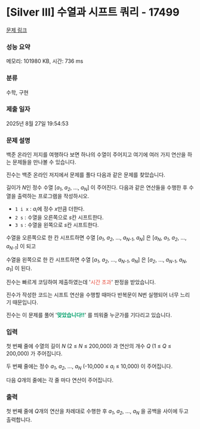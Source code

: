 # [Silver III] 수열과 시프트 쿼리 - 17499 

[문제 링크](https://www.acmicpc.net/problem/17499) 

### 성능 요약

메모리: 101980 KB, 시간: 736 ms

### 분류

수학, 구현

### 제출 일자

2025년 8월 27일 19:54:53

### 문제 설명

<p>백준 온라인 저지를 여행하다 보면 하나의 수열이 주어지고 여기에 여러 가지 연산을 하는 문제들을 만나볼 수 있습니다.</p>

<p>진수는 백준 온라인 저지에서 문제를 풀다 다음과 같은 문제를 찾았습니다.</p>

<p>길이가 <em>N</em>인 정수 수열 [<em>a<sub>1</sub></em>, <em>a<sub>2</sub></em>, ..., <em>a<sub>N</sub></em>] 이 주어진다. 다음과 같은 연산들을 수행한 후 수열을 출력하는 프로그램을 작성하시오.</p>

<ul>
	<li><code>1 i x</code> : <em>a<sub>i</sub></em>에 정수 <em>x</em>만큼 더한다.</li>
	<li><code>2 s</code> : 수열을 오른쪽으로 <em>s</em>칸 시프트한다.</li>
	<li><code>3 s</code> : 수열을 왼쪽으로 <em>s</em>칸 시프트한다.</li>
</ul>

<p>수열을 오른쪽으로 한 칸 시프트하면 수열 [<em>a<sub>1</sub></em>, <em>a<sub>2</sub></em>, …, <em>a<sub>N-1</sub></em>, <em>a<sub>N</sub></em>] 은 [<em>a<sub>N</sub></em>, <em>a<sub>1</sub></em>, <em>a<sub>2</sub></em>, …, <em>a<sub>N-1</sub></em>] 이 되고</p>

<p>수열을 왼쪽으로 한 칸 시프트하면 수열 [<em>a<sub>1</sub></em>, <em>a<sub>2</sub></em>, …, <em>a<sub>N-1</sub></em>, <em>a<sub>N</sub></em>] 은 [<em>a<sub>2</sub></em>, …, <em>a<sub>N-1</sub></em>, <em>a<sub>N</sub></em>, <em>a<sub>1</sub></em>] 이 된다.</p>

<p>진수는 빠르게 코딩하여 제출하였는데 '<span style="color:#e74c3c;">시간 초과</span>' 판정을 받았습니다.</p>

<p>진수가 작성한 코드는 시프트 연산을 수행할 때마다 반복문이 N번 실행되어 너무 느리기 때문입니다.</p>

<p>진수는 이 문제를 풀어 '<span style="color:#009F6B;"><strong>맞았습니다!!</strong></span>' 를 띄워줄 누군가를 기다리고 있습니다.</p>

### 입력 

 <p>첫 번째 줄에 수열의 길이 <em>N</em> (2 ≤ <em>N</em> ≤ 200,000) 과 연산의 개수 <em>Q</em> (1 ≤ <em>Q</em> ≤ 200,000) 가 주어집니다.</p>

<p>두 번째 줄에는 정수 <em>a<sub>1</sub></em>, <em>a<sub>2</sub></em>, ..., <em>a<sub>N</sub></em> (-10,000 ≤ <em>a<sub>i</sub></em> ≤ 10,000) 이 주어집니다.</p>

<p>다음 <em>Q</em>개의 줄에는 각 줄 마다 연산이 주어집니다. </p>

### 출력 

 <p>첫 번째 줄에 <em>Q</em>개의 연산을 차례대로 수행한 후 <em>a<sub>1</sub></em>, <em>a<sub>2</sub></em>, …, <em>a<sub>N</sub></em> 을 공백을 사이에 두고 출력합니다.</p>

